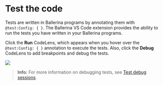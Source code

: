 # Test the code

Tests are written in Ballerina programs by annotating them with `@test:Config: { }`. The Ballerina VS Code extension provides the ability to run the tests you have written in your Ballerina programs.

Click the **Run** CodeLens, which appears when you hover over the `@test:Config: { }` annotation to execute the tests. Also, click the **Debug** CodeLens to add breakpoints and debug the tests.

<img src="/learn/images/vs-code-extension/test-the-code/write-tests.png" class="cInlineImage-full"/>

>**Info:** For more information on debugging tests, see [Test debug sessions](../debug-the-code/debug-sessions/#test-debug-sessions_1).
